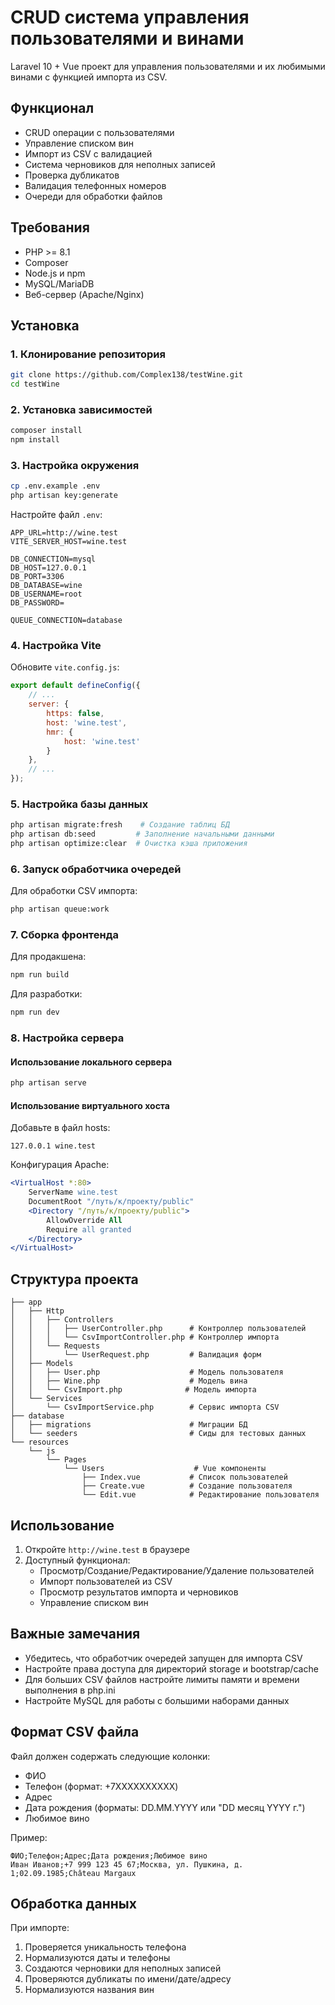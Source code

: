 # CRUD система управления пользователями и винами

Laravel 10 + Vue проект для управления пользователями и их любимыми винами с функцией импорта из CSV.

## Функционал

- CRUD операции с пользователями
- Управление списком вин
- Импорт из CSV с валидацией
- Система черновиков для неполных записей
- Проверка дубликатов
- Валидация телефонных номеров
- Очереди для обработки файлов

## Требования

- PHP >= 8.1
- Composer
- Node.js и npm
- MySQL/MariaDB
- Веб-сервер (Apache/Nginx)

## Установка

### 1. Клонирование репозитория

```bash
git clone https://github.com/Complex138/testWine.git
cd testWine
```

### 2. Установка зависимостей

```bash
composer install
npm install
```

### 3. Настройка окружения

```bash
cp .env.example .env
php artisan key:generate
```

Настройте файл `.env`:

```env
APP_URL=http://wine.test
VITE_SERVER_HOST=wine.test

DB_CONNECTION=mysql
DB_HOST=127.0.0.1
DB_PORT=3306
DB_DATABASE=wine
DB_USERNAME=root
DB_PASSWORD=

QUEUE_CONNECTION=database
```

### 4. Настройка Vite

Обновите `vite.config.js`:

```javascript
export default defineConfig({
    // ...
    server: {
        https: false,
        host: 'wine.test',
        hmr: {
            host: 'wine.test'
        }
    },
    // ...
});
```

### 5. Настройка базы данных

```bash
php artisan migrate:fresh    # Создание таблиц БД
php artisan db:seed         # Заполнение начальными данными
php artisan optimize:clear  # Очистка кэша приложения
```

### 6. Запуск обработчика очередей

Для обработки CSV импорта:

```bash
php artisan queue:work
```

### 7. Сборка фронтенда

Для продакшена:
```bash
npm run build
```

Для разработки:
```bash
npm run dev
```

### 8. Настройка сервера

#### Использование локального сервера
```bash
php artisan serve
```

#### Использование виртуального хоста

Добавьте в файл hosts:
```
127.0.0.1 wine.test
```

Конфигурация Apache:
```apache
<VirtualHost *:80>
    ServerName wine.test
    DocumentRoot "/путь/к/проекту/public"
    <Directory "/путь/к/проекту/public">
        AllowOverride All
        Require all granted
    </Directory>
</VirtualHost>
```

## Структура проекта

```
├── app
│   ├── Http
│   │   ├── Controllers
│   │   │   ├── UserController.php      # Контроллер пользователей
│   │   │   └── CsvImportController.php # Контроллер импорта
│   │   └── Requests
│   │       └── UserRequest.php         # Валидация форм
│   ├── Models
│   │   ├── User.php                    # Модель пользователя
│   │   ├── Wine.php                    # Модель вина
│   │   └── CsvImport.php              # Модель импорта
│   └── Services
│       └── CsvImportService.php        # Сервис импорта CSV
├── database
│   ├── migrations                      # Миграции БД
│   └── seeders                         # Сиды для тестовых данных
└── resources
    └── js
        └── Pages
            └── Users                    # Vue компоненты
                ├── Index.vue           # Список пользователей
                ├── Create.vue          # Создание пользователя
                └── Edit.vue            # Редактирование пользователя
```

## Использование

1. Откройте `http://wine.test` в браузере
2. Доступный функционал:
   - Просмотр/Создание/Редактирование/Удаление пользователей
   - Импорт пользователей из CSV
   - Просмотр результатов импорта и черновиков
   - Управление списком вин

## Важные замечания

- Убедитесь, что обработчик очередей запущен для импорта CSV
- Настройте права доступа для директорий storage и bootstrap/cache
- Для больших CSV файлов настройте лимиты памяти и времени выполнения в php.ini
- Настройте MySQL для работы с большими наборами данных

## Формат CSV файла

Файл должен содержать следующие колонки:
- ФИО
- Телефон (формат: +7XXXXXXXXXX)
- Адрес
- Дата рождения (форматы: DD.MM.YYYY или "DD месяц YYYY г.")
- Любимое вино

Пример:
```csv
ФИО;Телефон;Адрес;Дата рождения;Любимое вино
Иван Иванов;+7 999 123 45 67;Москва, ул. Пушкина, д. 1;02.09.1985;Château Margaux
```

## Обработка данных

При импорте:
1. Проверяется уникальность телефона
2. Нормализуются даты и телефоны
3. Создаются черновики для неполных записей
4. Проверяются дубликаты по имени/дате/адресу
5. Нормализуются названия вин